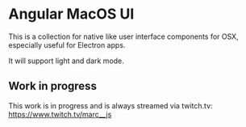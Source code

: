 # Angular MacOS UI

This is a collection for native like user interface components for OSX, especially 
useful for Electron apps.
 
It will support light and dark mode.

## Work in progress

This work is in progress and is always streamed via twitch.tv: https://www.twitch.tv/marc__js
